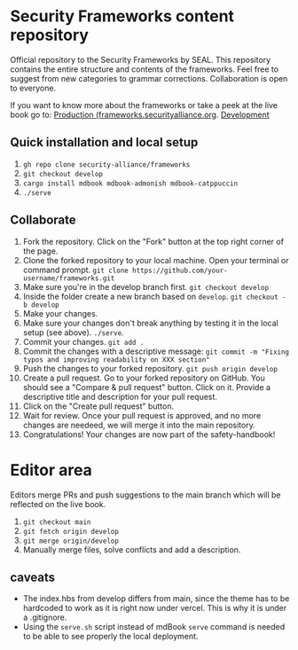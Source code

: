 # Security Frameworks content repository
Official repository to the Security Frameworks by SEAL. This repository contains the entire
structure and contents of the frameworks. Feel free to suggest from new categories to grammar
corrections. Collaboration is open to everyone.

If you want to know more about the frameworks or take a peek at the live book go to:
[Production (frameworks.securityalliance.org](https://frameworks.securityalliance.org).
[Development](https://frameworks-git-develop-seal-frameworks.vercel.app/book/)

## Quick installation and local setup
1. `gh repo clone security-alliance/frameworks`
2. `git checkout develop`
3. `cargo install mdbook mdbook-admonish mdbook-catppuccin`
4. `./serve`

## Collaborate
1. Fork the repository. Click on the "Fork" button at the top right corner of the page.
2. Clone the forked repository to your local machine. Open your terminal or command prompt.
`git clone https://github.com/your-username/frameworks.git`
1. Make sure you're in the develop branch first.
`git checkout develop`
2. Inside the folder create a new branch based on `develop`.
`git checkout -b develop`
1. Make your changes.
2. Make sure your changes don't break anything by testing it in the local setup (see above).
`./serve`.
1. Commit your changes.
`git add .`
1. Commit the changes with a descriptive message:
`git commit -m "Fixing typos and improving readability on XXX section"`
1. Push the changes to your forked repository.
`git push origin develop`
1. Create a pull request. Go to your forked repository on GitHub. You should see a "Compare & pull
   request" button. Click on it. Provide a descriptive title and description for your pull request.
2. Click on the "Create pull request" button.
3.  Wait for review. Once your pull request is approved, and no more changes are needeed, we will
    merge it into the main repository.
4.  Congratulations! Your changes are now part of the safety-handbook!

# Editor area
Editors merge PRs and push suggestions to the main branch which will be reflected on the live book.
1. `git checkout main`
2. `git fetch origin develop`
3. `git merge origin/develop`
4. Manually merge files, solve conflicts and add a description.

## caveats
- The index.hbs from develop differs from main, since the theme has to be hardcoded to work as it is
right now under vercel. This is why it is under a .gitignore.
- Using the `serve.sh` script instead of mdBook `serve` command is needed to be able to see properly the local deployment.
